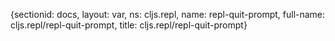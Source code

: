 {sectionid: docs, layout: var, ns: cljs.repl, name: repl-quit-prompt, full-name: cljs.repl/repl-quit-prompt,
  title: cljs.repl/repl-quit-prompt}
